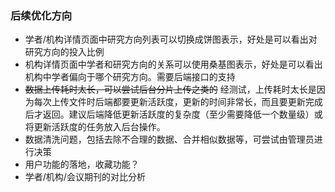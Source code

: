 ### 后续优化方向

- 学者/机构详情页面中研究方向列表可以切换成饼图表示，好处是可以看出对研究方向的投入比例
- 机构详情页面中学者和研究方向的关系可以使用桑基图表示，好处是可以看出机构中学者偏向于哪个研究方向。需要后端接口的支持
- ~~数据上传耗时太长，可以尝试后台分片上传之类的~~ 经测试，上传耗时太长是因为每次上传文件时后端都要更新活跃度，更新的时间非常长，而且要更新完成后才返回。建议后端降低更新活跃度的复杂度（至少需要降低一个数量级）或将更新活跃度的任务放入后台操作。
- 数据清洗问题，包括去除不合理的数据、合并相似数据等，可尝试由管理员进行决策
- 用户功能的落地，收藏功能？
- 学者/机构/会议期刊的对比分析
